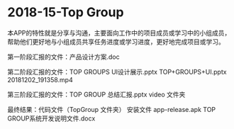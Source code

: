 # 2018-15-Top Group
本APP的特性就是分享与沟通，主要面向工作中的项目成员或学习中的小组成员，帮助他们更好地与小组成员共享任务进度或学习进度，更好地完成项目或学习。

第一阶段汇报的文件：产品设计方案.doc

第二阶段汇报的文件：TOP GROUPS UI设计展示.pptx
                  TOP+GROUPS+UI.pptx
                  20181202_191358.mp4

第三阶段汇报的文件：TOP GROUP 总结汇报.pptx
                  video 文件夹
                  
最终结果：代码文件（TopGroup 文件夹）
          安装文件 app-release.apk
           TOP GROUP系统开发说明文件.docx
